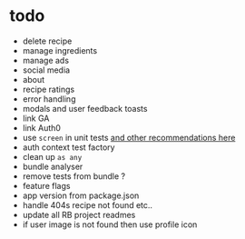 # todo

- delete recipe
- manage ingredients
- manage ads
- social media
- about
- recipe ratings
- error handling
- modals and user feedback toasts
- link GA
- link Auth0
- use `screen` in unit tests [and other recommendations here](https://kentcdodds.com/blog/common-mistakes-with-react-testing-library)
- auth context test factory
- clean up `as any`
- bundle analyser
- remove tests from bundle ?
- feature flags
- app version from package.json
- handle 404s recipe not found etc..
- update all RB project readmes
- if user image is not found then use profile icon
